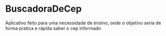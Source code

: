 # BuscadoraDeCep
Aplicativo feito para uma necessidade de ensino, onde o objetivo seria de forma pratica e rápida saber o cep informado
